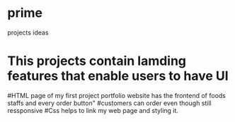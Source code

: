 # prime
projects ideas
# This projects contain lamding features that enable users to have UI 
#HTML page of my first project  portfolio website has the frontend of foods staffs and every order button"
#customers can order even though still ressponsive
#Css helps to link my web page and styling it.
